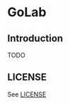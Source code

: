 GoLab
===

Introduction
---

TODO

LICENSE
---

See [LICENSE](https://github.com/gophergala/golab/blob/master/LICENSE.md)

